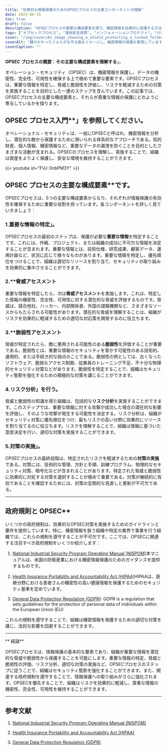 ```yaml
---
title: "効果的な情報保護のためのOPSECプロセスの主要コンポーネントの理解"
date: 2023-06-15
toc: true
draft: false
description: "OPSECプロセスの重要な構成要素を探り、機密情報を効果的に保護する方法を学ぶことができます。"
tags: ["オプセックプロセス", "運用安全保障", "インフォメーションプロテクト", "けいび", "官制", "クリティカルインフォメーション", "脅威の評価", "脆弱性評価", "リスク分析", "対抗措置", "情報セキュリティ", "データ保護", "機密性", "廉潔", "アベイラビリティ", "サイバーセキュリティ", "ごくひじょうほう", "コンプライアンス", "ニスポム", "ヒパア", "GDPR", "データプライバシー", "リスクマネージメント", "セキュリティポスチャー", "情報資産", "セキュリティ制御", "リスク軽減", "安全保護方針", "セキュリティ意識", "情報漏えい防止", "情報分類", "次のうちどれがオプセックプロセスの一部でしょうか。"]
cover: "/img/cover/An_image_showing_a_shield_protecting_a_locked_folder.png"
coverAlt: "鍵のかかったフォルダを守る盾をイメージし、機密情報の保護を表現しています。"
coverCaption: ""
---
```


**OPSEC プロセスの概要：その主要な構成要素を理解する**」。

オペレーション・セキュリティ（OPSEC）は、機密情報を保護し、データの機密性、完全性、可用性を確保する上で極めて重要な要素です。OPSECプロセスは、重要な情報を特定し、脅威と脆弱性を評価し、リスクを軽減するための対策を実施することを目的とした一連のステップを含んでいます。この記事では、OPSECプロセスの主要な構成要素と、それらが貴重な情報の保護にどのように寄与しているかを探ります。

## OPSEC プロセス入門**」を参照してください。

オペレーショナル・セキュリティは、一般にOPSECと呼ばれ、機密情報を分析し、潜在的な敵から保護するために用いられる体系的なアプローチである。知的財産、個人情報、機密情報など、重要なデータの漏洩を防ぐことを目的としたさまざまな活動が含まれる。OPSECのプロセスを理解し、実施することで、組織は資産をよりよく保護し、安全な環境を維持することができます。

{{< youtube id="FVJ-3nbPM3Y" >}}

## OPSEC プロセスの主要な構成要素**です。

OPSECプロセスは、5つの主要な構成要素からなり、それぞれが情報保護の有効性を確保するために重要な役割を担っています。各コンポーネントを詳しく見ていきましょう：

### 1.**重要な情報の特定**」。

OPSECプロセスの最初のステップは、保護が必要な**重要な情報**を特定することです。これには、作戦、プロジェクト、または組織の成功に不可欠な情報を決定することが含まれます。重要な情報とは、技術仕様、研究成果、顧客データ、運用計画など、状況に応じて様々なものがあります。重要な情報を特定し、優先順位をつけることで、組織は適切なリソースを割り当て、セキュリティの取り組みを効果的に集中させることができます。

### 2.**脅威アセスメント

重要な情報を特定したら、次は**脅威アセスメント**を実施します。これは、特定した情報の機密性、完全性、可用性に対する潜在的な脅威を評価するものです。脅威は、競合他社、ハッカー、内部関係者、外国の諜報機関など、さまざまなソースからもたらされる可能性があります。潜在的な脅威を理解することは、組織がリスクを効果的に軽減するための適切な対応策を開発するのに役立ちます。

### 3.**脆弱性アセスメント

脅威が特定されたら、敵に悪用される可能性のある**脆弱性**を評価することが重要である。脆弱性とは、重要な情報のセキュリティを脅かす可能性のある技術的、運用的、または手続き的な弱点のことである。脆弱性の例としては、古くなったソフトウェア、脆弱なアクセス制御、従業員のトレーニング不足、不十分な物理的セキュリティ対策などがあります。脆弱性を特定することで、組織はセキュリティ態勢を強化するための積極的な対策を講じることができます。

### 4.**リスク分析**」を行う。

脅威と脆弱性の知識を得た組織は、包括的な**リスク分析**を実施することができます。このステップでは、重要な情報に対する攻撃が成功した場合の潜在的な影響を評価し、そのような攻撃が発生する可能性を決定する。リスク分析は、組織がセキュリティ対策に優先順位をつけ、最もリスクの高い分野に効果的にリソースを割り当てるのに役立ちます。リスクを理解することで、組織は情報に基づいた意思決定を行い、適切な対策を実施することができます。

### 5.**対策の実施**」。

OPSECプロセスの最終段階は、特定されたリスクを軽減するための**対策の実施**である。対策には、技術的な管理、方針と手順、訓練プログラム、物理的なセキュリティ対策、暗号化などが含まれることがあります。特定された脅威と脆弱性に効果的に対処する対策を選択することが極めて重要である。対策が継続的に有効であることを確認するためには、対策の定期的な見直しと更新が不可欠である。

______

## 政府規則と OPSEC**

いくつかの政府規制は、効果的なOPSEC対策を実施するためのガイドラインと要件を提供しています。特に、機密情報を扱う組織や特定の業界で事業を行う組織では、これらの規制を遵守することが不可欠です。ここでは、OPSECに関連する注目すべき政府規制をいくつか紹介します：

1. [National Industrial Security Program Operating Manual (NISPOM)](https://www.dss.mil/Portals/50/Documents/Manuals/5105_21_VOL_1.pdf)本マニュアルは、米国の防衛産業における機密情報保護のためのガイダンスを提供するものです。

2. [Health Insurance Portability and Accountability Act (HIPAA)](https://www.hhs.gov/hipaa/index.html)HIPAAは、医療分野における患者さんの機密性の高い健康情報を保護するためのセキュリティ基準を定めています。

3. [General Data Protection Regulation (GDPR)](https://gdpr.eu/): GDPR is a regulation that sets guidelines for the protection of personal data of individuals within the European Union (EU)

これらの規制を遵守することで、組織は機密情報を保護するための適切な対策を講じ、法的な影響を回避することができます。

______

** 結論**

OPSECプロセスは、情報保護の基本的な要素であり、組織が重要な情報を潜在的な脅威や脆弱性から保護することを可能にします。重要な情報の特定、脅威と脆弱性の評価、リスク分析、適切な対策の実施など、OPSECプロセスのステップに従うことで、組織はセキュリティ態勢を強化することができます。また、関連する政府規制を遵守することで、情報保護への取り組みがさらに強化されます。OPSECを優先することで、組織はリスクを効果的に軽減し、貴重な情報の機密性、完全性、可用性を維持することができます。

______

## **参考文献**

1. [National Industrial Security Program Operating Manual (NISPOM)](https://www.dss.mil/Portals/50/Documents/Manuals/5105_21_VOL_1.pdf)

2. [Health Insurance Portability and Accountability Act (HIPAA)](https://www.hhs.gov/hipaa/index.html)

3. [General Data Protection Regulation (GDPR)](https://gdpr.eu/)
